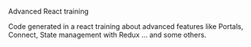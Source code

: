 Advanced React training 

Code generated in a react training about advanced features like Portals, Connect, State management with Redux ... and some others. 
